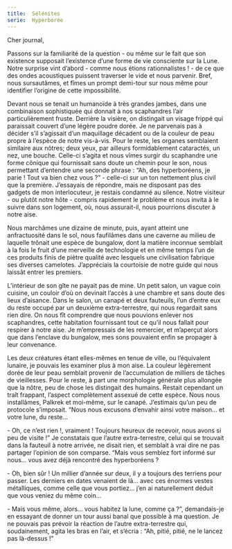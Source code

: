 ```yaml
---
title:  Sélénites
serie:  Hyperborée
---
```

Cher journal,


Passons sur la familiarité de la question - ou même sur le fait que son
existence supposait l’existence d’une forme de vie consciente sur la Lune.
Notre surprise vint d’abord - comme nous étions rationnalistes ! - de ce que
des ondes acoustiques puissent traverser le vide et nous parvenir. Bref, nous
sursautâmes, et fîmes un prompt demi-tour sur nous même pour identifier
l’origine de cette impossibilité. 

Devant nous se tenait un humanoïde à très grandes jambes, dans une combinaison
sophistiquée qui donnait à nos scaphandres l’air particulièrement fruste.
Derrière la visière, on distingait un visage frippé qui paraissait couvert
d’une légère poudre dorée. Je ne parvenais pas à décider s’il s’agissait d’un
maquillage décadent ou de la couleur de peau propre à l’espèce de notre
vis-à-vis. Pour le reste, les organes semblaient similaire aux nôtres; deux
yeux, par ailleurs formidablement cataractés, un nez, une bouche. Celle-ci
s’agita et nous vîmes surgir du scaphandre une forme cônique qui fournissait
sans doute un chemin pour le son, nous permettant d’entendre une seconde phrase
: “Ah, des hyperboréens, je parie ! Tout va bien chez vous ?” - celle-ci sur un
ton nettement plus civil que la première. J’essayais de répondre, mais ne
disposant pas des gadgets de mon interlocuteur, je restais condamné au silence.
Notre visiteur - ou plutôt notre hôte - compris rapidement le problème et nous
invita à le suivre dans son logement, où, nous assurait-il, nous pourrions
discuter à notre aise.

Nous marchâmes une dizaine de minute, puis, ayant atteint une anfractuosité
dans le sol, nous faufilâmes dans une caverne au milieu de laquelle trônait une
espèce de bungalow, dont la matière inconnue semblait à la fois le fruit d’une
merveille de technologie et en même temps l’un de ces produits finis de piètre
qualité avec lesquels une civilisation fabrique ses diverses camelotes.
J’appréciais la courtoisie de notre guide qui nous laissât entrer les premiers. 

L’intérieur de son gîte ne payait pas de mine. Un petit salon, un vague coin
cuisine, un couloir d’où on devinait l’accès à une chambre et sans doute des
lieux d’aisance. Dans le salon, un canapé et deux fauteuils, l’un d’entre eux
du reste occupé par un deuxième extra-terrestre, qui nous regardait sans rien
dire. On nous fît comprendre que nous pouvions enlever nos scaphandres, cette
habitation fournissant tout ce qu’il nous fallait pour respirer à notre aise.
Je m’empressais de les remercier, et m’aperçut alors que dans l’enclave du
bungalow, mes sons pouvaient enfin se propager à leur convenance.

Les deux créatures étant elles-mêmes en tenue de ville, ou l’équivalent
lunaire, je pouvais les examiner plus à mon aise. La couleur légèrement dorée
de leur peau semblait provenir de l’accumulation de milliers de tâches de
vieillesses. Pour le reste, à part une morphologie générale plus allongée que
la nôtre, peu de chose les distingait des humains. Restait cependant un traît
frappant, l’aspect complètement assexué de cette espèce. Nous nous installâmes,
Palkrek et moi-même, sur le canapé. J’estimais qu’un peu de protocole
s’imposait. “Nous nous excusons d’envahir ainsi votre maison… et votre lune, du
reste…

\- Oh, ce n’est rien !, vraiment ! Toujours heureux de recevoir, nous avons si
peu de visite !” Je constatais que l’autre extra-terrestre, celui qui se
trouvait dans la fauteuil à notre arrivée, ne disait rien, et semblait à vrai
dire ne pas partager l’opinion de son comparse.  “Mais vous semblez fort
informé sur nous… vous avez déjà rencontré des hyperboréens ?

\- Oh, bien sûr ! Un millier d’année sur deux, il y a toujours des terriens pour
passer. Les derniers en dates venaient de là… avec ces énormes vestes
métalliques, comme celle que vous portiez… j’en ai naturellement déduit que
vous veniez du même coin…

\- Mais vous même, alors… vous habitez la lune, comme ça ?”, demandais-je en
essayant de donner un tour aussi banal que possible à ma question. Je ne
pouvais pas prévoir la réaction de l’autre extra-terrestre qui, soudainement,
agita les bras en l’air, et s’écria : “Ah, pitié, pitié, ne le lancez pas
là-dessus !”
